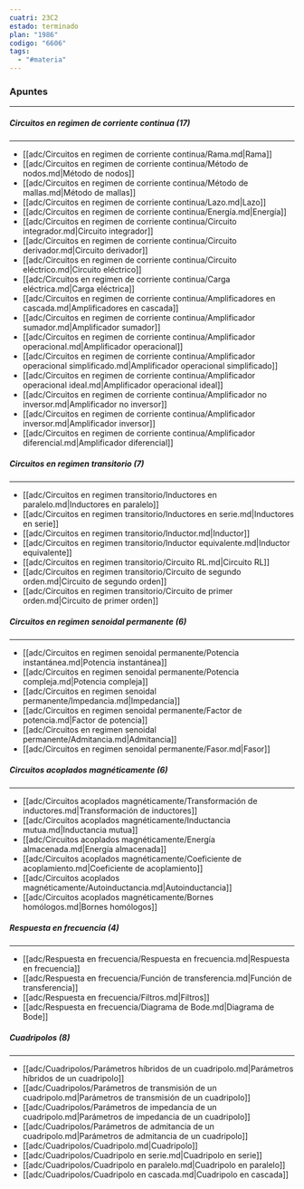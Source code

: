 ```yaml
---
cuatri: 23C2
estado: terminado
plan: "1986"
codigo: "6606"
tags:
  - "#materia"
---
```

### Apuntes 
---
##### Circuitos en regimen de corriente continua (17)
---
* [[adc/Circuitos en regimen de corriente continua/Rama.md|Rama]]
* [[adc/Circuitos en regimen de corriente continua/Método de nodos.md|Método de nodos]]
* [[adc/Circuitos en regimen de corriente continua/Método de mallas.md|Método de mallas]]
* [[adc/Circuitos en regimen de corriente continua/Lazo.md|Lazo]]
* [[adc/Circuitos en regimen de corriente continua/Energía.md|Energía]]
* [[adc/Circuitos en regimen de corriente continua/Circuito integrador.md|Circuito integrador]]
* [[adc/Circuitos en regimen de corriente continua/Circuito derivador.md|Circuito derivador]]
* [[adc/Circuitos en regimen de corriente continua/Circuito eléctrico.md|Circuito eléctrico]]
* [[adc/Circuitos en regimen de corriente continua/Carga eléctrica.md|Carga eléctrica]]
* [[adc/Circuitos en regimen de corriente continua/Amplificadores en cascada.md|Amplificadores en cascada]]
* [[adc/Circuitos en regimen de corriente continua/Amplificador sumador.md|Amplificador sumador]]
* [[adc/Circuitos en regimen de corriente continua/Amplificador operacional.md|Amplificador operacional]]
* [[adc/Circuitos en regimen de corriente continua/Amplificador operacional simplificado.md|Amplificador operacional simplificado]]
* [[adc/Circuitos en regimen de corriente continua/Amplificador operacional ideal.md|Amplificador operacional ideal]]
* [[adc/Circuitos en regimen de corriente continua/Amplificador no inversor.md|Amplificador no inversor]]
* [[adc/Circuitos en regimen de corriente continua/Amplificador inversor.md|Amplificador inversor]]
* [[adc/Circuitos en regimen de corriente continua/Amplificador diferencial.md|Amplificador diferencial]]

##### Circuitos en regimen transitorio (7)
---
* [[adc/Circuitos en regimen transitorio/Inductores en paralelo.md|Inductores en paralelo]]
* [[adc/Circuitos en regimen transitorio/Inductores en serie.md|Inductores en serie]]
* [[adc/Circuitos en regimen transitorio/Inductor.md|Inductor]]
* [[adc/Circuitos en regimen transitorio/Inductor equivalente.md|Inductor equivalente]]
* [[adc/Circuitos en regimen transitorio/Circuito RL.md|Circuito RL]]
* [[adc/Circuitos en regimen transitorio/Circuito de segundo orden.md|Circuito de segundo orden]]
* [[adc/Circuitos en regimen transitorio/Circuito de primer orden.md|Circuito de primer orden]]

##### Circuitos en regimen senoidal permanente (6)
---
* [[adc/Circuitos en regimen senoidal permanente/Potencia instantánea.md|Potencia instantánea]]
* [[adc/Circuitos en regimen senoidal permanente/Potencia compleja.md|Potencia compleja]]
* [[adc/Circuitos en regimen senoidal permanente/Impedancia.md|Impedancia]]
* [[adc/Circuitos en regimen senoidal permanente/Factor de potencia.md|Factor de potencia]]
* [[adc/Circuitos en regimen senoidal permanente/Admitancia.md|Admitancia]]
* [[adc/Circuitos en regimen senoidal permanente/Fasor.md|Fasor]]

##### Circuitos acoplados magnéticamente (6)
---
* [[adc/Circuitos acoplados magnéticamente/Transformación de inductores.md|Transformación de inductores]]
* [[adc/Circuitos acoplados magnéticamente/Inductancia mutua.md|Inductancia mutua]]
* [[adc/Circuitos acoplados magnéticamente/Energía almacenada.md|Energía almacenada]]
* [[adc/Circuitos acoplados magnéticamente/Coeficiente de acoplamiento.md|Coeficiente de acoplamiento]]
* [[adc/Circuitos acoplados magnéticamente/Autoinductancia.md|Autoinductancia]]
* [[adc/Circuitos acoplados magnéticamente/Bornes homólogos.md|Bornes homólogos]]

##### Respuesta en frecuencia (4)
---
* [[adc/Respuesta en frecuencia/Respuesta en frecuencia.md|Respuesta en frecuencia]]
* [[adc/Respuesta en frecuencia/Función de transferencia.md|Función de transferencia]]
* [[adc/Respuesta en frecuencia/Filtros.md|Filtros]]
* [[adc/Respuesta en frecuencia/Diagrama de Bode.md|Diagrama de Bode]]

##### Cuadripolos (8)
---
* [[adc/Cuadripolos/Parámetros híbridos de un cuadripolo.md|Parámetros híbridos de un cuadripolo]]
* [[adc/Cuadripolos/Parámetros de transmisión de un cuadripolo.md|Parámetros de transmisión de un cuadripolo]]
* [[adc/Cuadripolos/Parámetros de impedancia de un cuadripolo.md|Parámetros de impedancia de un cuadripolo]]
* [[adc/Cuadripolos/Parámetros de admitancia de un cuadripolo.md|Parámetros de admitancia de un cuadripolo]]
* [[adc/Cuadripolos/Cuadripolo.md|Cuadripolo]]
* [[adc/Cuadripolos/Cuadripolo en serie.md|Cuadripolo en serie]]
* [[adc/Cuadripolos/Cuadripolo en paralelo.md|Cuadripolo en paralelo]]
* [[adc/Cuadripolos/Cuadripolo en cascada.md|Cuadripolo en cascada]]

